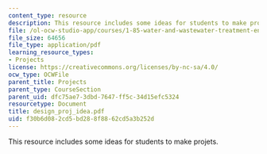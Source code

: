 ```yaml
---
content_type: resource
description: This resource includes some ideas for students to make projets.
file: /ol-ocw-studio-app/courses/1-85-water-and-wastewater-treatment-engineering-spring-2006/f30b6d082cd5bd288f8862cd5a3b252d_design_proj_idea.pdf
file_size: 64656
file_type: application/pdf
learning_resource_types:
- Projects
license: https://creativecommons.org/licenses/by-nc-sa/4.0/
ocw_type: OCWFile
parent_title: Projects
parent_type: CourseSection
parent_uid: dfc75ae7-3dbd-7647-ff5c-34d15efc5324
resourcetype: Document
title: design_proj_idea.pdf
uid: f30b6d08-2cd5-bd28-8f88-62cd5a3b252d
---
```

This resource includes some ideas for students to make projets.